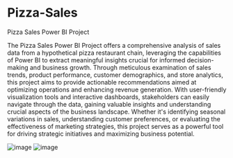 # Pizza-Sales


Pizza Sales Power BI Project

The Pizza Sales Power BI Project offers a comprehensive analysis of sales data from a hypothetical pizza restaurant chain, leveraging the capabilities of Power BI to extract meaningful insights crucial for informed decision-making and business growth. Through meticulous examination of sales trends, product performance, customer demographics, and store analytics, this project aims to provide actionable recommendations aimed at optimizing operations and enhancing revenue generation. With user-friendly visualization tools and interactive dashboards, stakeholders can easily navigate through the data, gaining valuable insights and understanding crucial aspects of the business landscape. Whether it's identifying seasonal variations in sales, understanding customer preferences, or evaluating the effectiveness of marketing strategies, this project serves as a powerful tool for driving strategic initiatives and maximizing business potential.

![image](https://github.com/harika1795/Pizza-Sales/assets/153234284/3cf512de-577f-4ce2-a6c4-382768d1f67c)
![image](https://github.com/harika1795/Pizza-Sales/assets/153234284/9925f5fc-b0bc-434a-8c20-7d49dbcef0c5)
